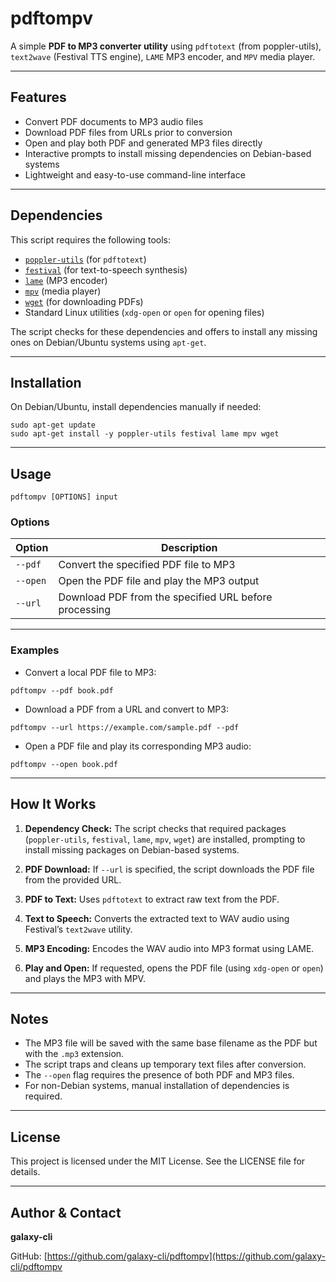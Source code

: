 # pdftompv

A simple **PDF to MP3 converter utility** using `pdftotext` (from poppler-utils), `text2wave` (Festival TTS engine), `LAME` MP3 encoder, and `MPV` media player.

---

## Features

- Convert PDF documents to MP3 audio files
- Download PDF files from URLs prior to conversion
- Open and play both PDF and generated MP3 files directly
- Interactive prompts to install missing dependencies on Debian-based systems
- Lightweight and easy-to-use command-line interface

---

## Dependencies

This script requires the following tools:

- [`poppler-utils`](https://poppler.freedesktop.org/) (for `pdftotext`)
- [`festival`](http://festival.org.uk/) (for text-to-speech synthesis)
- [`lame`](https://lame.sourceforge.io/) (MP3 encoder)
- [`mpv`](https://mpv.io/) (media player)
- [`wget`](https://www.gnu.org/software/wget/) (for downloading PDFs)
- Standard Linux utilities (`xdg-open` or `open` for opening files)

The script checks for these dependencies and offers to install any missing ones on Debian/Ubuntu systems using `apt-get`.

---

## Installation

On Debian/Ubuntu, install dependencies manually if needed:

```
sudo apt-get update
sudo apt-get install -y poppler-utils festival lame mpv wget
```

---

## Usage

`pdftompv [OPTIONS] input`

### Options

| Option   | Description                                |
| -------- | ------------------------------------------ |
| `--pdf`  | Convert the specified PDF file to MP3     |
| `--open` | Open the PDF file and play the MP3 output |
| `--url`  | Download PDF from the specified URL before processing |

---

### Examples

- Convert a local PDF file to MP3:

`pdftompv --pdf book.pdf`

- Download a PDF from a URL and convert to MP3:

`pdftompv --url https://example.com/sample.pdf --pdf`

- Open a PDF file and play its corresponding MP3 audio:

`pdftompv --open book.pdf`

---

## How It Works

1. **Dependency Check:** The script checks that required packages (`poppler-utils`, `festival`, `lame`, `mpv`, `wget`) are installed, prompting to install missing packages on Debian-based systems.

2. **PDF Download:** If `--url` is specified, the script downloads the PDF file from the provided URL.

3. **PDF to Text:** Uses `pdftotext` to extract raw text from the PDF.

4. **Text to Speech:** Converts the extracted text to WAV audio using Festival’s `text2wave` utility.

5. **MP3 Encoding:** Encodes the WAV audio into MP3 format using LAME.

6. **Play and Open:** If requested, opens the PDF file (using `xdg-open` or `open`) and plays the MP3 with MPV.

---

## Notes

- The MP3 file will be saved with the same base filename as the PDF but with the `.mp3` extension.
- The script traps and cleans up temporary text files after conversion.
- The `--open` flag requires the presence of both PDF and MP3 files.
- For non-Debian systems, manual installation of dependencies is required.

---
## License

This project is licensed under the MIT License. See the LICENSE file for details.

---

## Author & Contact

**galaxy-cli**

GitHub: [https://github.com/galaxy-cli/pdftompv](https://github.com/galaxy-cli/pdftompv
